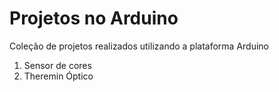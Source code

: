 # Projetos no Arduino
Coleção de projetos realizados utilizando a plataforma Arduino

1. Sensor de cores
2. Theremin Óptico
